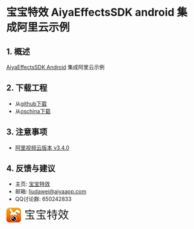 
# 宝宝特效 AiyaEffectsSDK android 集成阿里云示例

## 1. 概述
[AiyaEffectsSDK Android](https://github.com/aiyaapp/AiyaEffectsAndroid) 集成阿里云示例

## 2. 下载工程
* 从[github下载](https://github.com/aiyaapp/AiyaEffectsWithAliyunAndroid)
* 从[oschina下载](http://git.oschina.net/wangyng/AiyaEffectsWithAliyunAndroid)

## 3. 注意事项
* [阿里视频云版本 v3.4.0](https://help.aliyun.com/document_detail/45270.html?spm=a2c4g.11174283.6.842.4d33454eAXGdhY)

## 4. 反馈与建议
- 主页: [宝宝特效](http://www.lansear.cn/product/bbtx)
- 邮箱: <liudawei@aiyaapp.com>
- QQ讨论群: 650242833

<a href="http://www.lansear.cn/product/bbtx"><img src="doc/logo.png" border="0" alt="宝宝特效" /></a>